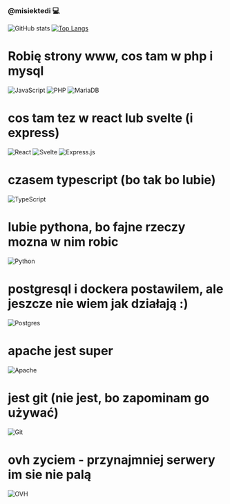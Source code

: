 ### @misiektedi 💻

![GitHub stats](https://github-readme-stats.vercel.app/api?username=misiektedi&show_icons=true)
[![Top Langs](https://github-readme-stats.vercel.app/api/top-langs/?username=misiektedi)](https://github.com/misiektedi)

# Robię strony www, cos tam w php i mysql
![JavaScript](https://img.shields.io/badge/javascript-%23323330.svg?style=for-the-badge&logo=javascript&logoColor=%23F7DF1E)
![PHP](https://img.shields.io/badge/php-%23777BB4.svg?style=for-the-badge&logo=php&logoColor=white)
![MariaDB](https://img.shields.io/badge/MariaDB-003545?style=for-the-badge&logo=mariadb&logoColor=white)

# cos tam tez w react lub svelte (i express)
![React](https://img.shields.io/badge/react-%2320232a.svg?style=for-the-badge&logo=react&logoColor=%2361DAFB)
![Svelte](https://img.shields.io/badge/svelte-%23f1413d.svg?style=for-the-badge&logo=svelte&logoColor=white)
![Express.js](https://img.shields.io/badge/express.js-%23404d59.svg?style=for-the-badge&logo=express&logoColor=%2361DAFB)

# czasem typescript (bo tak bo lubie)
![TypeScript](https://img.shields.io/badge/typescript-%23007ACC.svg?style=for-the-badge&logo=typescript&logoColor=white)

# lubie pythona, bo fajne rzeczy mozna w nim robic
![Python](https://img.shields.io/badge/python-3670A0?style=for-the-badge&logo=python&logoColor=ffdd54)

# postgresql i dockera postawilem, ale jeszcze nie wiem jak działają :)
![Postgres](https://img.shields.io/badge/postgres-%23316192.svg?style=for-the-badge&logo=postgresql&logoColor=white)

# apache jest super
![Apache](https://img.shields.io/badge/apache-%23D42029.svg?style=for-the-badge&logo=apache&logoColor=white)

# jest git (nie jest, bo zapominam go używać)
![Git](https://img.shields.io/badge/git-%23F05033.svg?style=for-the-badge&logo=git&logoColor=white)

# ovh zyciem - przynajmniej serwery im sie nie palą
![OVH](https://img.shields.io/badge/ovh-%23123F6D.svg?style=for-the-badge&logo=ovh&logoColor=#123F6D)

<!--





**misiektedi/misiektedi** is a ✨ _special_ ✨ repository because its `README.md` (this file) appears on your GitHub profile.

Here are some ideas to get you started:

- 🔭 I’m currently working on ...
- 🌱 I’m currently learning ...
- 👯 I’m looking to collaborate on ...
- 🤔 I’m looking for help with ...
- 💬 Ask me about ...
- 📫 How to reach me: ...
- 😄 Pronouns: ...
- ⚡ Fun fact: ...
-->
